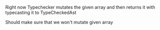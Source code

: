 Right now Typechecker mutates the given array and then returns it with typecasting it to TypeCheckedAst

Should make sure that we won't mutate given array